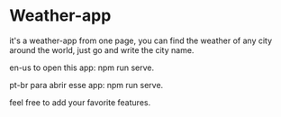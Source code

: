 # Weather-app

it's a weather-app from one page, you can find the weather of any city around the world, just go and write the city name.

en-us to open this app: npm run serve.

pt-br para abrir esse app: npm run serve.

feel free to add your favorite features.

